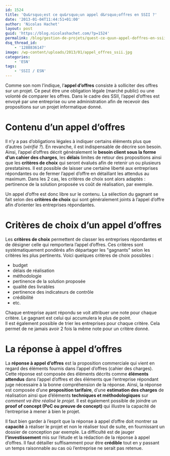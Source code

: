 ```yaml
---
id: 1524
title: 'Qu&rsquo;est ce qu&rsquo;un appel d&rsquo;offres en SSII ?'
date: '2013-01-04T11:44:51+01:00'
author: 'Nicolas Hachet'
layout: post
guid: 'https://blog.nicolashachet.com/?p=1524'
permalink: /blog/gestion-de-projets/quest-ce-quun-appel-doffres-en-ssii/
dsq_thread_id:
    - '1288836147'
image: /wp-content/uploads/2013/01/appel_offres_ssii.jpg
categories:
    - 'ESN'
tags:
    - 'SSII / ESN'
---
```


Comme son nom l’indique, l’**appel d’offres** consiste à solliciter des offres sur un projet. Ce peut être une obligation légale (marché public) ou une volonté de comparer les offres. Dans le cadre des SSII, l’appel d’offres est envoyé par une entreprise ou une administration afin de recevoir des propositions sur un projet informatique donné.

# Contenu d’un appel d’offres

Il n’y a pas d’obligations légales à indiquer certains éléments plus que d’autres (*vérifié ?*). En revanche, il est indispensable de décrire son besoin. Ainsi, l’appel d’offres décrit généralement le **besoin client sous la forme d’un cahier des charges**, les **délais** limites de retour des propositions ainsi que les **critères de choix** qui seront évalués afin de retenir un ou plusieurs prestataires. Il est possible de laisser une certaine liberté aux entreprises répondantes ou de fermer l’appel d’offre en détaillant les attendus au maximum. Dans les 2 cas, les critères de choix sont alors adaptés : pertinence de la solution proposée vs coût de réalisation, par exemple.

Un appel d’offre est donc libre sur le contenu. La sélection du gagnant se fait selon des **critères de choix** qui sont généralement joints à l’appel d’offre afin d’orienter les entreprises répondantes.

# Critères de choix d’un appel d’offres

Les **critères de choix** permettent de classer les entreprises répondantes et de désigner celle qui remportera l’appel d’offres. Ces critères sont systématiquement pondérés afin départager les "gagnants" selon les critères les plus pertinents. Voici quelques critères de choix possibles :

- budget
- délais de réalisation
- méthodologie
- pertinence de la solution proposée
- qualité des livrables
- pertinence des indicateurs de contrôle
- crédibilité
- etc.

Chaque entreprise ayant répondu se voit attribuer une note pour chaque critère. Le gagnant est celui qui accumulera le plus de point.  
Il est également possible de trier les entreprises pour chaque critère. Cela permet de ne jamais avoir 2 fois la même note pour un critère donné.

# La réponse à appel d’offres

La **réponse à appel d’offres** est la proposition commerciale qui vient en regard des éléments fournis dans l’appel d’offres (cahier des charges). Cette réponse est composée des éléments décrits comme **éléments attendus** dans l’appel d’offres et des éléments que l’entreprise répondant juge nécessaire à la bonne compréhension de la réponse. Ainsi, la réponse est composée d’une **proposition tarifaire**, d’une **estimation des charges** de réalisation ainsi que d’éléments **techniques et méthodologiques** sur *comment va être réalisé le projet*. Il est également possible de joindre un **proof of concept (PoC ou preuve de concept)** qui illustre la capacité de l’entreprise à mener à bien le projet.

Il faut bien garder à l’esprit que la réponse à appel d’offre doit montrer sa **capacité** à réaliser le projet et non le réaliser tout de suite, en fournissant un dossier de conception par exemple. La difficulté est de jauger **l’investissement** mis sur l’étude et la rédaction de la réponse à appel d’offres. Il faut détailler suffisamment pour être **crédible** tout en y passant un temps raisonnable au cas où l’entreprise ne serait pas retenue.
